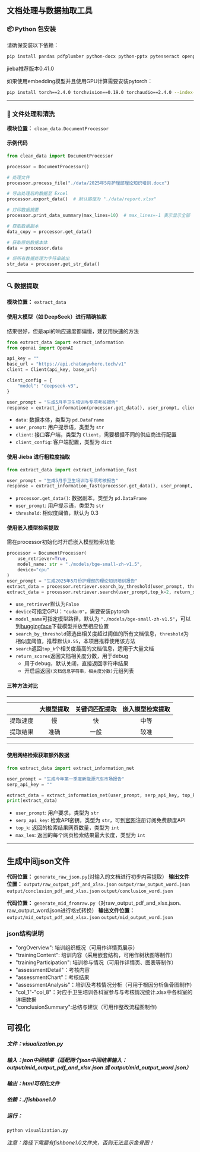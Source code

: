 ## 文档处理与数据抽取工具

### 📦 Python 包安装

请确保安装以下依赖：

```bash
pip install pandas pdfplumber python-docx python-pptx pytesseract openpyxl jieba openai requests beautifulsoup4 sentence_transformers hnswlib plotly Jinja2
```
jieba推荐版本0.41.0

如果使用embedding模型并且使用GPU计算需要安装pytorch：
```bash
pip install torch==2.4.0 torchvision==0.19.0 torchaudio==2.4.0 --index-url https://download.pytorch.org/whl/cu124
```
---

### 🧹 文件处理和清洗

**模块位置：** `clean_data.DocumentProcessor`

#### 示例代码

```python
from clean_data import DocumentProcessor

processor = DocumentProcessor()

# 处理文件
processor.process_file("./data/2025年5月护理部理论知识培训.docx")

# 导出处理后的数据至 Excel
processor.export_data()  # 默认路径为 "./data/report.xlsx"

# 打印数据摘要
processor.print_data_summary(max_lines=10)  # max_lines=-1 表示显示全部

# 获取数据副本
data_copy = processor.get_data()

# 获取原始数据本体
data = processor.data

# 将所有数据处理为字符串输出
str_data = processor.get_str_data()
```

---

### 🔍 数据提取

**模块位置：** `extract_data`

#### 使用大模型（如 DeepSeek）进行精确抽取
结果很好，但是api的响应速度都偏慢，建议用快速的方法

```python
from extract_data import extract_information
from openai import OpenAI

api_key = ""
base_url = "https://api.chatanywhere.tech/v1"
client = Client(api_key, base_url)

client_config = {
    "model": "deepseek-v3",
}

user_prompt = "生成5月手卫生培训与专项考核报告"
response = extract_information(processor.get_data(), user_prompt, client, client_config)
```

- `data`: 数据本体，类型为 `pd.DataFrame`
- `user_prompt`: 用户提示语，类型为 `str`
- `client`: 接口客户端，类型为 `Client`，需要根据不同的供应商进行配置
- `client_config`: 客户端配置，类型为 `dict`

#### 使用 Jieba 进行粗粒度抽取

```python
from extract_data import extract_information_fast

user_prompt = "生成5月手卫生培训与专项考核报告"
response = extract_information_fast(processor.get_data(), user_prompt, threshold=0.3)  # 建议阈值为 0.3
```

- `processor.get_data()`: 数据副本，类型为 `pd.DataFrame`
- `user_prompt`: 用户提示语，类型为 `str`
- `threshold`: 相似度阈值，默认为 0.3

#### 使用嵌入模型检索提取
需在processor初始化时开启嵌入模型检索功能
```python
processor = DocumentProcessor(
    use_retriever=True, 
    model_name: str = "./models/bge-small-zh-v1.5", 
    device="cpu"
)
user_prompt = "生成2025年5月份护理部的理论知识培训报告"
extract_data = processor.retriever.search_by_threshold(user_prompt, threshold=0.55, return_scores=True)
extract_data = processor.retriever.search(user_prompt,top_k=2, return_scores=True)
```
- `use_retriever`默认为`False`
- `device`可指定GPU：`"cuda:0"`，需要安装pytorch
- `model_name`可指定模型路径，默认为 `"./models/bge-small-zh-v1.5"`，可以到[huggingface](https://huggingface.co/BAAI/bge-small-zh-v1.5)下载模型并放至相应位置
- `search_by_threshold`筛选出相关度超过阈值的所有文档信息，`threshold`为相似度阈值，推荐默认`0.55`，本项目推荐使用该方法
- `search`返回`top_k`个相关度最高的文档信息，适用于大量文档
- `return_scores`返回文档相关度分数，用于debug
  - 用于debug，默认关闭，直接返回字符串结果
  - 开启后返回`(文档信息字符串，相关度分数)`元组列表

#### 三种方法对比
---
|  | 大模型提取 | 关键词匹配提取 | 嵌入模型检索提取 |
|:-:|:-:|:-:|:-:|
|提取速度|慢|快|中等|
|提取结果|准确|一般|较准|
---

#### 使用网络检索获取额外数据

```python
from extract_data import extract_information_net

user_prompt = "生成今年第一季度新能源汽车市场报告"
serp_api_key = ""

extract_data = extract_information_net(user_prompt, serp_api_key, top_k=2, max_len=5000)
print(extract_data)
```
- `user_prompt`: 用户要求，类型为 `str`
- `serp_api_key`: 检索API密钥，类型为 `str`，可到[官网](https://serpapi.com/)注册订阅免费额度API
- `top_k`: 返回的检索结果网页数量，类型为 `int`
- `max_len`: 返回的每个网页检索结果最大长度，类型为 `int`

---


## 生成中间json文件
**代码位置：** `generate_raw_json.py`(对输入的文档进行初步内容提取）
**输出文件位置：** `output/raw_output_pdf_and_xlsx.json`  `output/raw_output_word.json`  `output/conclusion_pdf_and_xlsx.json`  `output/conclusion_word.json`

**代码位置：** `generate_mid_fromraw.py`（对raw_output_pdf_and_xlsx.json、raw_output_word.json进行格式转换）
**输出文件位置：** `output/mid_output_pdf_and_xlsx.json`  `output/mid_output_word.json`

### json结构说明
- "orgOverview": 培训组织概况（可用作详情页展示）
- "trainingContent": 培训内容（采用嵌套结构，可用作树状图等制作）
- "trainingParticipation": 培训参与情况（可用作详情页、图表等制作）
- "assessmentDetail"：考核内容
- "assessmentChart"：考核结果
- "assessmentAnalysis"：培训及考核情况分析（可用于根因分析鱼骨图制作）
- "col_1"-"col_8"：对应手卫生培训各科室参与与考核情况统计.xlsx中各科室的详细数据
- "conclusionSummary":总结与建议（可用作整改流程图制作)

## 可视化

##### 文件：visualization.py

##### 输入：json中间结果（适配两个json中间结果输入：output/mid_output_pdf_and_xlsx.json 或 output/mid_output_word.json）

##### 输出：html可视化文件

##### 依赖：./fishbone1.0

##### 运行：

```bash
python visualization.py
```

*注意：路径下需要有fishbone1.0文件夹，否则无法显示鱼骨图！*

